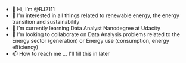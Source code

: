 - 👋 Hi, I’m @RJ2111
- 👀 I’m interested in all things related to renewable energy, the energy transition and sustainability
- 🌱 I’m currently learning Data Analyst Nanodegree at Udacity
- 💞️ I’m looking to collaborate on Data Analysis problems related to the Energy sector (generation) or Energy use (consumption, energy efficiency)
- 📫 How to reach me ... I'll fill this in later

<!---
RJ2111/RJ2111 is a ✨ special ✨ repository because its `README.md` (this file) appears on your GitHub profile.
You can click the Preview link to take a look at your changes.
--->

